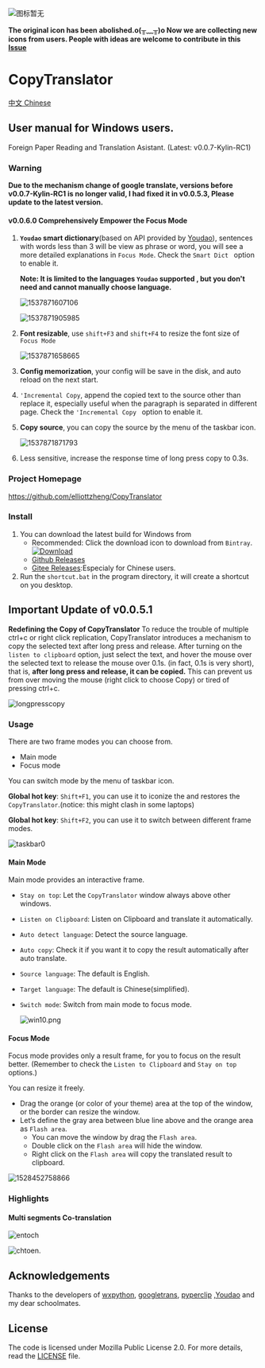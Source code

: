 ![图标暂无](https://s1.ax1x.com/2018/11/29/FZxqM9.png)

**The original icon has been abolished.o(╥﹏╥)o Now we are collecting new icons from users. People with ideas are welcome to contribute in this [Issue](https://github.com/elliottzheng/CopyTranslator/issues/12)**
# CopyTranslator 

[中文 Chinese](README_zh.md)

## User manual for Windows users.

Foreign Paper Reading and Translation Asistant. (Latest: v0.0.7-Kylin-RC1)

### Warning
**Due to the mechanism change of google translate, versions before v0.0.7-Kylin-RC1 is no longer valid, I had fixed it in v0.0.5.3, Please update to the latest version.**


#### v0.0.6.0 Comprehensively Empower the Focus Mode

1. **`Youdao` smart dictionary**(based on API provided by [Youdao](https://github.com/longcw/youdao)), sentences with words less than 3 will be view as phrase or word, you will see a more detailed explanations in `Focus Mode`. Check the `Smart Dict ` option to enable it. 

   **Note: It is limited to the languages `Youdao` supported , but you don't need and cannot  manually choose language.**

   ![1537871607106](assets/1537871607106.png)

   ![1537871905985](assets/1537871905985.png)

2. **Font resizable**, use `shift+F3` and `shift+F4`  to resize the font size of `Focus Mode`

   ![1537871658665](assets/1537871658665.png)


3. **Config memorization**, your config will be save in the disk, and auto reload on the next start.

4. `'Incremental Copy`, append the copied text to the source other than replace it, especially useful when the paragraph is separated in different page. Check the `'Incremental Copy ` option to enable it.

5. **Copy source**, you can copy the source by the menu of  the taskbar icon.

   ![1537871871793](assets/1537871871793.png)

6. Less sensitive, increase the response time of long press copy to 0.3s.

### Project Homepage

https://github.com/elliottzheng/CopyTranslator

### Install
1. You can download the latest build for Windows from
   - Recommended: Click the download icon to download from `Bintray`. [![Download](https://api.bintray.com/packages/elliottzheng/CopyTranslator/CopyTranslator/images/download.svg) ](https://bintray.com/elliottzheng/CopyTranslator/CopyTranslator/_latestVersion) 
   - [Github Releases](https://github.com/elliottzheng/CopyTranslator/releases)
   - [Gitee Releases](https://gitee.com/ylzheng/CopyTranslator/releases):Especialy for Chinese users.
2. Run the `shortcut.bat` in the program directory, it will create a shortcut on you desktop.


## Important Update of v0.0.5.1

**Redefining the Copy of CopyTranslator**  To reduce the trouble of multiple ctrl+c or right click replication, CopyTranslator introduces a mechanism to copy  the selected text  after long press and release. After turning on the `listen to clipboard` option, just select the text, and hover the mouse over the selected text to release the mouse over 0.1s. (in fact, 0.1s is very short), that is, **after long press and  release, it can be copied.** This can prevent us from over moving the mouse (right click to choose Copy) or tired of  pressing ctrl+c.

![longpresscopy](/screenshot/longpresscopy.gif)

### Usage
There are two frame modes you can choose from.

- Main mode
- Focus mode

You can switch mode by the menu of taskbar icon.

**Global hot key**: `Shift+F1`, you can use it to iconize the and restores the `CopyTranslator`.(notice: this might clash in some laptops)

**Global hot key**: `Shift+F2`, you can use it to switch between different frame modes.

![taskbar0](./screenshot/focus_mode.png)

#### Main Mode

Main mode provides an interactive frame.

- `Stay on top`: Let the `CopyTranslator` window always above other windows.

- `Listen on Clipboard`: Listen on Clipboard and translate it automatically.

- `Auto detect language`: Detect the source language.

- `Auto copy`: Check it if you want it to copy the result automatically after auto translate.

- `Source language`: The default is English.

- `Target language`: The default is Chinese(simplified).

- `Switch mode`: Switch from main mode to focus mode.

  ![win10.png](./screenshot/screenshot.png)
#### Focus Mode

Focus mode provides only a result frame, for you to focus on the result better. (Remember to check the `Listen to Clipboard` and `Stay on top` options.)

You can resize it freely.

- Drag the orange (or color of your theme) area at the top of the window, or the border can resize the window.
- Let‘s define the gray area between blue line above and  the orange area as `Flash area`.
  - You can move the window by drag the `Flash area`.
  - Double click on the `Flash area` will hide the window.
  - Right click on the `Flash area` will copy the translated result to clipboard.

![1528452758866](./screenshot/newfocus.png)

### Highlights
#### Multi segments Co-translation

![entoch](./screenshot/entoch.png)

![chtoen](./screenshot/chtoen.png).


## Acknowledgements

Thanks to the developers of [wxpython](https://wxpython.org/), [googletrans](https://github.com/ssut/py-googletrans), [pyperclip](https://github.com/asweigart/pyperclip) ,[Youdao](https://github.com/longcw/youdao) and my dear schoolmates.

## License

The code is licensed under Mozilla Public License 2.0. For more details, read the [LICENSE](./LICENSE) file.
